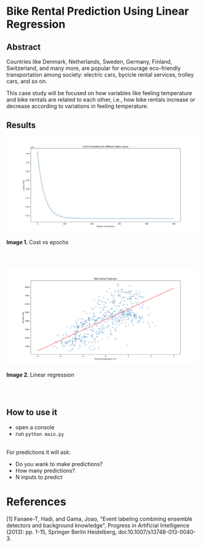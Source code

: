 # Bike Rental Prediction Using Linear Regression
## Abstract
Countries like Denmark, Netherlands, Sweden, Germany, Finland, Switzerland, and many more, are popular for encourage eco-friendly transportation among society: electric cars, bycicle rental services, trolley cars, and so on.

This case study will be focused on how variables like feeling temperature and bike rentals are related to each other, i.e., how bike rentals increase or decrease according to variations in feeling temperature.

## Results

![Cost_vs_epochs](https://github.com/rcgc/BikeRentalLR/blob/master/images/Figure_2.png)
<p><b>Image 1. </b>Cost vs epochs</p><br><br>

![Linear_regression](https://github.com/rcgc/BikeRentalLR/blob/master/images/Figure_1.png)
<p><b>Image 2. </b>Linear regression</p><br><br>

## How to use it
- open a console
- run `python main.py` <br><br>

For predictions it will ask:
- Do you wank to make predictions?
- How many predictions?
- N inputs to predict

# References
[1] Fanaee-T, Hadi, and Gama, Joao, "Event labeling combining ensemble detectors and background knowledge", Progress in Artificial Intelligence (2013): pp. 1-15, Springer Berlin Heidelberg, doi:10.1007/s13748-013-0040-3.
